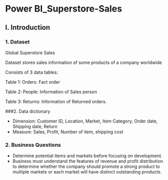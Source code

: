 # Power BI_Superstore-Sales

## I. Introduction
### 1. Dataset

Global Superstore Sales

Dataset stores sales information of some products of a company worldwide

Consists of 3 data tables:

Table 1: Orders: Fact order

Table 2: People: Information of Sales person

Table 3: Returns: Information of Returned orders.

###2. Data dictionary
- Dimension: Customer ID, Location, Market, Item Category, Order date, Shipping date, Return 
- Measure: Sales, Profit, Number of item, shipping cost

### 2. Business Questions
- Determine potential items and markets before focusing on development. 
- Business must understand the features of revenue and profit distribution to determine whether the company should promote a strong product to multiple markets or each market will have distinct outstanding products.

